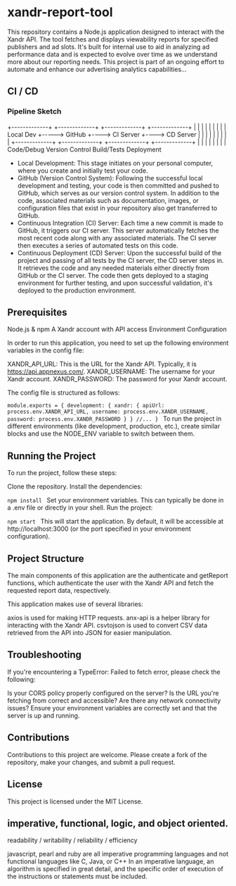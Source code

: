# xandr-report-tool

This repository contains a Node.js application designed to interact with the Xandr API. The tool fetches and displays viewability reports for specified publishers and ad slots. It's built for internal use to aid in analyzing ad performance data and is expected to evolve over time as we understand more about our reporting needs. This project is part of an ongoing effort to automate and enhance our advertising analytics capabilities...

## CI / CD

### Pipeline Sketch
+-------------+     +-------------+    +-------------+    +-------------+
|             |     |             |    |             |    |             |
| Local Dev   +----->  GitHub     +---->   CI Server +---->  CD Server |
|             |     |             |    |             |    |             |
+-------------+     +-------------+    +-------------+    +-------------+
       |                   |                  |                  |
       |                   |                  |                  |
  Code/Debug         Version Control   Build/Tests         Deployment



* Local Development: This stage initiates on your personal computer, where you create and initially test your code.
* GitHub (Version Control System): Following the successful local development and testing, your code is then committed and pushed to GitHub, which serves as our version control system. In addition to the code, associated materials such as documentation, images, or configuration files that exist in your repository also get transferred to GitHub.
* Continuous Integration (CI) Server: Each time a new commit is made to GitHub, it triggers our CI server. This server automatically fetches the most recent code along with any associated materials. The CI server then executes a series of automated tests on this code.
* Continuous Deployment (CD) Server: Upon the successful build of the project and passing of all tests by the CI server, the CD server steps in. It retrieves the code and any needed materials either directly from GitHub or the CI server. The code then gets deployed to a staging environment for further testing, and upon successful validation, it's deployed to the production environment.

## Prerequisites

Node.js & npm
A Xandr account with API access
Environment Configuration

In order to run this application, you need to set up the following environment variables in the config file:

XANDR_API_URL: This is the URL for the Xandr API. Typically, it is https://api.appnexus.com/.
XANDR_USERNAME: The username for your Xandr account.
XANDR_PASSWORD: The password for your Xandr account.

The config file is structured as follows:

`module.exports = {
  development: {
    xandr: {
      apiUrl: process.env.XANDR_API_URL,
      username: process.env.XANDR_USERNAME,
      password: process.env.XANDR_PASSWORD
    }
  }
  //...
}
`
To run the project in different environments (like development, production, etc.), create similar blocks and use the NODE_ENV variable to switch between them.

## Running the Project

To run the project, follow these steps:

Clone the repository.
Install the dependencies:

`npm install
`
Set your environment variables. This can typically be done in a .env file or directly in your shell.
Run the project:

`npm start
`
This will start the application. By default, it will be accessible at http://localhost:3000 (or the port specified in your environment configuration).

## Project Structure

The main components of this application are the authenticate and getReport functions, which authenticate the user with the Xandr API and fetch the requested report data, respectively.

This application makes use of several libraries:

axios is used for making HTTP requests.
anx-api is a helper library for interacting with the Xandr API.
csvtojson is used to convert CSV data retrieved from the API into JSON for easier manipulation.

## Troubleshooting

If you're encountering a TypeError: Failed to fetch error, please check the following:

Is your CORS policy properly configured on the server?
Is the URL you're fetching from correct and accessible?
Are there any network connectivity issues?
Ensure your environment variables are correctly set and that the server is up and running.

## Contributions

Contributions to this project are welcome. Please create a fork of the repository, make your changes, and submit a pull request.

## License

This project is licensed under the MIT License.

## imperative, functional, logic, and object oriented.

readability / writability / reliability / efficiency

javascript, pearl and ruby are all imperative programming languages and not functional languages like C, Java, or C++
In an
imperative language, an algorithm is specified in great detail, and the specific
order of execution of the instructions or statements must be included. 